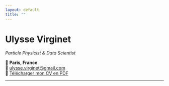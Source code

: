 ```yaml
---
layout: default
title: ""
---
```


# Ulysse Virginet  
_Particle Physicist & Data Scientist_  

📍 **Paris, France**  
📧 ulysse.virginet@gmail.com  
📄 [Télécharger mon CV en PDF](CV_Ulysse_Virginet.pdf)

---
